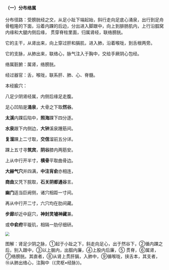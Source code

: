 #### （一）分布络属

分布径路：受膀胱经之交，从足小趾下端起始，斜行走向足底心涌泉，出行到足舟骨粗隆的下面，沿着内踝的后边，分出进入脚跟中，向上到腓肠肌内，上行沿腘窝内缘和大腿内侧后缘， 贯穿脊柱里面，归属肾经，联络膀胱。

它的主干，从肾出来，向上穿过肝和膈肌，进入肺，沿着喉咙，到舌根两旁。

它的支脉，从肺出来，联络心，脉气注入于胸中，交给手厥阴心包经。

络属脏腑：属肾，络膀胱。

经过器官：舌，喉咙，联系肝、肺、心、脊髓。

本经腧穴：

八足少阴肾经属，内侧后缘足走腹。

足心凹陷是**涌泉**，大骨之下取**然谷**。

**太溪**内踝后陷中，**照海**踝下四分逐。

**水泉**跟下内侧边，**大钟**溪泉踵筋间。

 **复溜**踝上二寸取，**交信**溜前五分详。

踝上五寸寻**筑宾**，**阴谷**膝内两筋安。

上从中行开半寸，**横骨**平取曲骨边。

**大赫气穴**并四满，**中注肓俞**亦相连，

**商曲**又凭下脘取，**石关阴都通谷**言。

**幽门**适当巨阙侧，诸穴相距一寸间。

再从中行开二寸，六穴均在肋间藏。

**步廊**却近中庭穴，**神封灵墟神藏**兼。

或**中俞府**平璇玑，相隔一肋仔细研。

<img src="img/图75.jpg" style="zoom:80%;" />

图解：肾足少阴之脉，①起于小趾之下，斜走向足心，出于然谷下，②循内踝之后，别入跟中，③以上腨内，出腘内廉，④上股内后廉，⑤ 贯脊，⑥属肾，⑦络膀胱。其直者，⑧从肾上贯肝膈，入肺中，⑨循喉咙，挟舌本，其支者，⑩从肺出络心，注胸中（《灵枢•经脉》)。

